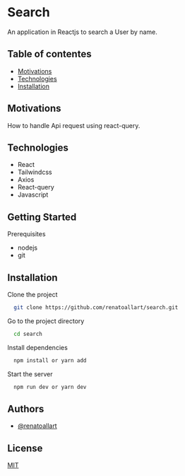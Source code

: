
# Search

An application in Reactjs to search a User by name.



## Table of contentes

* [Motivations](#Motivations)
* [Technologies](#Technologies)
* [Installation](#Installation)
## Motivations

How to handle Api request using react-query.
## Technologies

- React
- Tailwindcss
- Axios
- React-query
- Javascript



## Getting Started
Prerequisites

- nodejs
- git

## Installation

Clone the project

```bash
  git clone https://github.com/renatoallart/search.git
```

Go to the project directory

```bash
  cd search
```

Install dependencies

```bash
  npm install or yarn add
```

Start the server

```bash
  npm run dev or yarn dev
```


## Authors

- [@renatoallart](https://www.github.com/renatoallart)


## License

[MIT](https://choosealicense.com/licenses/mit/)

